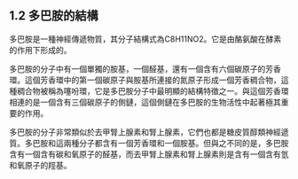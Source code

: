 ## 1.2 多巴胺的結構

多巴胺是一種神經傳遞物質，其分子結構式為C8H11NO2。它是由酪氨酸在酵素的作用下形成的。

多巴胺的分子中有一個單獨的胺基，一個醛基，還有一個含有六個碳原子的芳香環。這個芳香環中的第一個碳原子與胺基所連接的氮原子形成一個芳香稠合物，這種稠合物被稱為噻吩環，它是多巴胺分子中最明顯的結構特徵之一。與這個芳香環相連的是一個含有三個碳原子的側鏈，這個側鏈在多巴胺的生物活性中起著極其重要的作用。

多巴胺的分子非常類似於去甲腎上腺素和腎上腺素，它們也都是糖皮質醇類神經遞質。多巴胺和這兩種分子都含有一個芳香環和一個胺基。但與之不同的是，多巴胺含有一個含有碳和氧原子的醛基，而去甲腎上腺素和腎上腺素則是含有一個含有氫和氧原子的羥基。